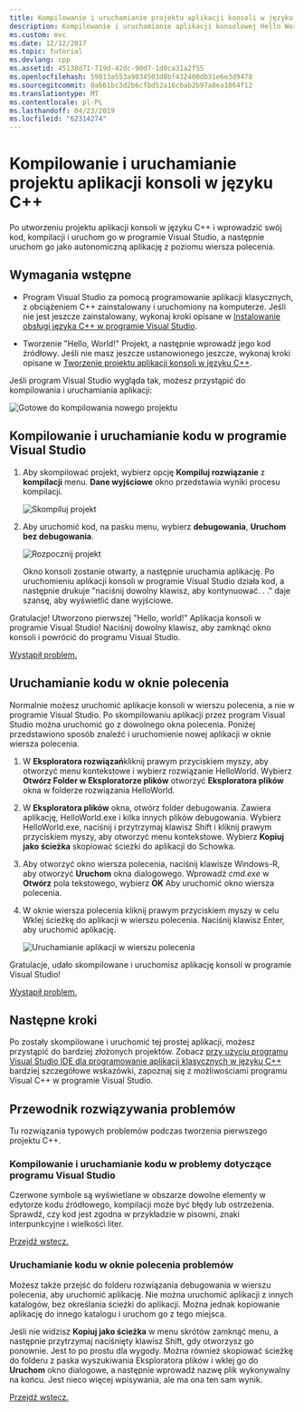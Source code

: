 ```yaml
---
title: Kompilowanie i uruchamianie projektu aplikacji konsoli w języku C++
description: Kompilowanie i uruchamianie aplikacji konsolowej Hello World w języku Visual C++
ms.custom: mvc
ms.date: 12/12/2017
ms.topic: tutorial
ms.devlang: cpp
ms.assetid: 45138d71-719d-42dc-90d7-1d0ca31a2f55
ms.openlocfilehash: 59813a553a9034503d8bf432400db31e6e3d9478
ms.sourcegitcommit: 0ab61bc3d2b6cfbd52a16c6ab2b97a8ea1864f12
ms.translationtype: MT
ms.contentlocale: pl-PL
ms.lasthandoff: 04/23/2019
ms.locfileid: "62314274"
---
```

# <a name="build-and-run-a-c-console-app-project"></a>Kompilowanie i uruchamianie projektu aplikacji konsoli w języku C++

Po utworzeniu projektu aplikacji konsoli w języku C++ i wprowadzić swój kod, kompilacji i uruchom go w programie Visual Studio, a następnie uruchom go jako autonomiczną aplikację z poziomu wiersza polecenia.

## <a name="prerequisites"></a>Wymagania wstępne

- Program Visual Studio za pomocą programowanie aplikacji klasycznych, z obciążeniem C++ zainstalowany i uruchomiony na komputerze. Jeśli nie jest jeszcze zainstalowany, wykonaj kroki opisane w [Instalowanie obsługi języka C++ w programie Visual Studio](vscpp-step-0-installation.md).

- Tworzenie "Hello, World!" Projekt, a następnie wprowadź jego kod źródłowy. Jeśli nie masz jeszcze ustanowionego jeszcze, wykonaj kroki opisane w [Tworzenie projektu aplikacji konsoli w języku C++](vscpp-step-1-create.md).

Jeśli program Visual Studio wygląda tak, możesz przystąpić do kompilowania i uruchamiania aplikacji:

   ![Gotowe do kompilowania nowego projektu](media/vscpp-ready-to-build.png "gotowe do kompilowania nowego projektu")

## <a name="build-and-run-your-code-in-visual-studio"></a>Kompilowanie i uruchamianie kodu w programie Visual Studio

1. Aby skompilować projekt, wybierz opcję **Kompiluj rozwiązanie** z **kompilacji** menu. **Dane wyjściowe** okno przedstawia wyniki procesu kompilacji.

   ![Skompiluj projekt](media/vscpp-build-solution.gif "kompilacji projektu")

1. Aby uruchomić kod, na pasku menu, wybierz **debugowania**, **Uruchom bez debugowania**.

   ![Rozpocznij projekt](media/vscpp-start-without-debugging.gif "Rozpocznij projekt")

   Okno konsoli zostanie otwarty, a następnie uruchamia aplikację. Po uruchomieniu aplikacji konsoli w programie Visual Studio działa kod, a następnie drukuje "naciśnij dowolny klawisz, aby kontynuować. . ." daje szansę, aby wyświetlić dane wyjściowe.

Gratulacje! Utworzono pierwszej "Hello, world!" Aplikacja konsoli w programie Visual Studio! Naciśnij dowolny klawisz, aby zamknąć okno konsoli i powrócić do programu Visual Studio.

[Wystąpił problem.](#build-and-run-your-code-in-visual-studio-issues)

## <a name="run-your-code-in-a-command-window"></a>Uruchamianie kodu w oknie polecenia

Normalnie możesz uruchomić aplikacje konsoli w wierszu polecenia, a nie w programie Visual Studio. Po skompilowaniu aplikacji przez program Visual Studio można uruchomić go z dowolnego okna polecenia. Poniżej przedstawiono sposób znaleźć i uruchomienie nowej aplikacji w oknie wiersza polecenia.

1. W **Eksploratora rozwiązań**kliknij prawym przyciskiem myszy, aby otworzyć menu kontekstowe i wybierz rozwiązanie HelloWorld. Wybierz **Otwórz Folder w Eksploratorze plików** otworzyć **Eksploratora plików** okna w folderze rozwiązania HelloWorld.

1. W **Eksploratora plików** okna, otwórz folder debugowania. Zawiera aplikację, HelloWorld.exe i kilka innych plików debugowania. Wybierz HelloWorld.exe, naciśnij i przytrzymaj klawisz Shift i kliknij prawym przyciskiem myszy, aby otworzyć menu kontekstowe. Wybierz **Kopiuj jako ścieżka** skopiować ścieżki do aplikacji do Schowka.

1. Aby otworzyć okno wiersza polecenia, naciśnij klawisze Windows-R, aby otworzyć **Uruchom** okna dialogowego. Wprowadź *cmd.exe* w **Otwórz** pola tekstowego, wybierz **OK** Aby uruchomić okno wiersza polecenia.

1. W oknie wiersza polecenia kliknij prawym przyciskiem myszy w celu Wklej ścieżkę do aplikacji w wierszu polecenia. Naciśnij klawisz Enter, aby uruchomić aplikację.

   ![Uruchamianie aplikacji w wierszu polecenia](media/vscpp-run-in-cmd.gif "uruchomienia aplikacji w wierszu polecenia")

Gratulacje, udało skompilowane i uruchomisz aplikację konsoli w programie Visual Studio!

[Wystąpił problem.](#run-your-code-in-a-command-window-issues)

## <a name="next-steps"></a>Następne kroki

Po zostały skompilowane i uruchomić tej prostej aplikacji, możesz przystąpić do bardziej złożonych projektów. Zobacz [przy użyciu programu Visual Studio IDE dla programowanie aplikacji klasycznych w języku C++](../ide/using-the-visual-studio-ide-for-cpp-desktop-development.md) bardziej szczegółowe wskazówki, zapoznaj się z możliwościami programu Visual C++ w programie Visual Studio.

## <a name="troubleshooting-guide"></a>Przewodnik rozwiązywania problemów

Tu rozwiązania typowych problemów podczas tworzenia pierwszego projektu C++.

### <a name="build-and-run-your-code-in-visual-studio-issues"></a>Kompilowanie i uruchamianie kodu w problemy dotyczące programu Visual Studio

Czerwone symbole są wyświetlane w obszarze dowolne elementy w edytorze kodu źródłowego, kompilacji może być błędy lub ostrzeżenia. Sprawdź, czy kod jest zgodna w przykładzie w pisowni, znaki interpunkcyjne i wielkości liter.

[Przejdź wstecz.](#build-and-run-your-code-in-visual-studio)

### <a name="run-your-code-in-a-command-window-issues"></a>Uruchamianie kodu w oknie polecenia problemów

Możesz także przejść do folderu rozwiązania debugowania w wierszu polecenia, aby uruchomić aplikację. Nie można uruchomić aplikacji z innych katalogów, bez określania ścieżki do aplikacji. Można jednak kopiowanie aplikację do innego katalogu i uruchom go z tego miejsca.

Jeśli nie widzisz **Kopiuj jako ścieżka** w menu skrótów zamknąć menu, a następnie przytrzymaj naciśnięty klawisz Shift, gdy otworzysz go ponownie. Jest to po prostu dla wygody. Można również skopiować ścieżkę do folderu z paska wyszukiwania Eksploratora plików i wklej go do **Uruchom** okno dialogowe, a następnie wprowadź nazwę plik wykonywalny na końcu. Jest nieco więcej wpisywania, ale ma ona ten sam wynik.

[Przejdź wstecz.](#run-your-code-in-a-command-window)

<iframe src="" height="0" width="0" frameborder="0" name="frameTarget" />
